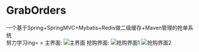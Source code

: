 # GrabOrders
一个基于Spring+SpringMVC+Mybatis+Redis做二级缓存+Maven管理的抢单系统<br>
努力学习ing= =
主界面:
![主界面](http://ofj2afd76.bkt.clouddn.com/QQ20180429-211434@2x.png)
抢购界面:
![抢购界面1](http://ofj2afd76.bkt.clouddn.com/QQ20180429-211501@2x.png)
![抢购界面2](http://ofj2afd76.bkt.clouddn.com/QQ20180429-211513@2x.png)
